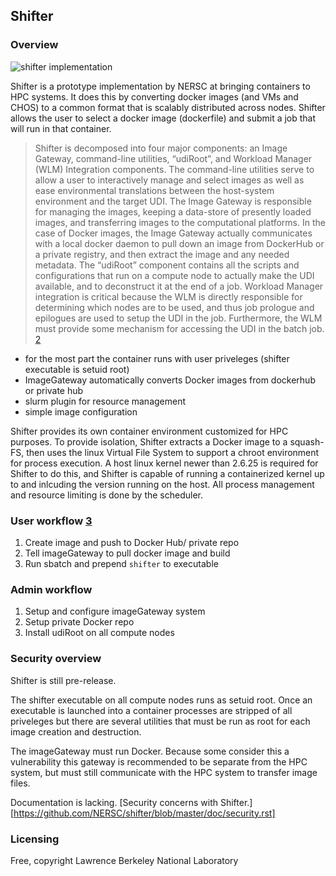 ## Shifter
### Overview
![shifter implementation][shifter.png]

Shifter is a prototype implementation by NERSC at bringing containers to HPC systems.  It does this by converting docker images (and VMs and CHOS) to a common format that is scalably distributed across nodes.  Shifter allows the user to select a docker image (dockerfile) and submit a job that will run in that container.

> Shifter  is  decomposed  into
> four  major  components:  an  Image  Gateway,  command-line
> utilities,  “udiRoot”,  and  Workload  Manager  (WLM)  Integration components. The command-line utilities serve to allow a
> user to interactively manage and select images as well as ease
> environmental  translations  between  the  host-system  environment  and  the  target  UDI.  The  Image  Gateway  is  responsible
> for  managing  the  images,  keeping  a  data-store  of  presently
> loaded  images,  and  transferring  images  to  the  computational
> platforms. In the case of Docker images, the Image Gateway
> actually  communicates  with  a  local  docker  daemon  to  pull
> down an image from DockerHub or a private registry, and then
> extract  the  image  and  any  needed  metadata.  The  “udiRoot”
> component  contains  all  the  scripts  and  configurations  that
> run  on  a  compute  node  to  actually  make  the  UDI  available,
> and  to  deconstruct  it  at  the  end  of  a  job.  Workload  Manager
> integration is critical because the WLM is directly responsible
> for  determining  which  nodes  are  to  be  used,  and  thus  job
> prologue and epilogues are used to setup the UDI in the job.
> Furthermore,  the  WLM  must  provide  some  mechanism  for
> accessing the UDI in the batch job. [2][2]


* for the most part the container runs with user priveleges (shifter executable is setuid root)
* ImageGateway automatically converts Docker images from dockerhub or private hub
* slurm plugin for resource management
* simple image configuration

Shifter provides its own container environment customized for HPC purposes.  To provide isolation, Shifter extracts a Docker image to a squash-FS, then uses the linux Virtual File System to support a chroot environment for process execution.  A host linux kernel newer than 2.6.25 is required for Shifter to do this, and Shifter is capable of running a containerized kernel up to and inlcuding the version running on the host.  All process management and resource limiting is done by the scheduler.


### User workflow [3][3]
1. Create image and push to Docker Hub/ private repo
2. Tell imageGateway to pull docker image and build
3. Run sbatch and prepend `shifter` to executable

### Admin workflow
1. Setup and configure imageGateway system
2. Setup private Docker repo
3. Install udiRoot on all compute nodes

### Security overview
Shifter is still pre-release. 

The shifter executable on all compute nodes runs as setuid root.  Once an executable is launched into a container processes are stripped of all priveleges but there are several utilities that must be run as root for each image creation and destruction.

The imageGateway must run Docker.  Because some consider this a vulnerability this gateway is recommended to be separate from the HPC system, but must still communicate with the HPC system to transfer image files.

Documentation is lacking.  [Security concerns with Shifter.][https://github.com/NERSC/shifter/blob/master/doc/security.rst]

### Licensing
Free, copyright Lawrence Berkeley National Laboratory


[shifter.png]:https://www.nersc.gov/assets/_resampled/ResizedImage600453-shifterDiagram.png
[1]:https://cug.org/proceedings/cug2016_proceedings/includes/files/pap103.pdf
[2]:http://www.nersc.gov/assets/Uploads/cug2015udi.pdf
[3]:https://www.slideshare.net/insideHPC/shifter-containers-in-hpc-environments
[github]:https://github.com/NERSC/shifter
